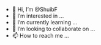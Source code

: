 - 👋 Hi, I’m @ShuibF
- 👀 I’m interested in ...
- 🌱 I’m currently learning ...
- 💞️ I’m looking to collaborate on ...
- 📫 How to reach me ...

<!---
ShuibF/ShuibF is a ✨ special ✨ repository because its `README.md` (this file) appears on your GitHub profile.
You can click the Preview link to take a look at your changes.
--->
